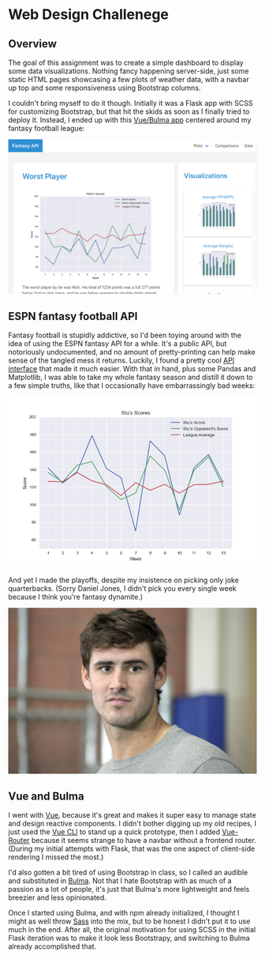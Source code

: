 # Web Design Challenege

## Overview

The goal of this assignment was to create a simple dashboard to display some data visualizations. Nothing fancy happening server-side, just some static HTML pages showcasing a few plots of weather data, with a navbar up top and some responsiveness using Bootstrap columns.

I couldn't bring myself to do it though. Initially it was a Flask app with SCSS for customizing Bootstrap, but that hit the skids as soon as I finally tried to deploy it. Instead, I ended up with this [Vue/Bulma app](https://sjwyates.github.io/web-design-challenge/) centered around my fantasy football league:

![landing page screenshot](src/assets/images/vue-bulma-app.png)

## ESPN fantasy football API

Fantasy football is stupidly addictive, so I'd been toying around with the idea of using the ESPN fantasy API for a while. It's a public API, but notoriously undocumented, and no amount of pretty-printing can help make sense of the tangled mess it returns. Luckily, I found a pretty cool [API interface](https://github.com/cwendt94/espn-api/wiki/Football-Intro) that made it much easier. With that in hand, plus some Pandas and Matplotlib, I was able to take my whole fantasy season and distill it down to a few simple truths, like that I occasionally have embarrassingly bad weeks:

![my no good very bad week](src/assets/images/plots/stu_scores.png)

And yet I made the playoffs, despite my insistence on picking only joke quarterbacks. (Sorry Daniel Jones, I didn't pick you every single week because I think you're fantasy dynamite.)

![danny dimes](src/assets/images/danny-dimes.jpg)

## Vue and Bulma

I went with [Vue](https://vuejs.org/), because it's great and makes it super easy to manage state and design reactive components. I didn't bother digging up my old recipes, I just used the [Vue CLI](https://cli.vuejs.org/) to stand up a quick prototype, then I added [Vue-Router](https://router.vuejs.org/) because it seems strange to have a navbar without a frontend router. (During my initial attempts with Flask, that was the one aspect of client-side rendering I missed the most.)

I'd also gotten a bit tired of using Bootstrap in class, so I called an audible and substituted in [Bulma](https://bulma.io/). Not that I hate Bootstrap with as much of a passion as a lot of people, it's just that Bulma's more lightweight and feels breezier and less opinionated.

Once I started using Bulma, and with npm already initialized, I thought I might as well throw [Sass](https://sass-lang.com/) into the mix, but to be honest I didn't put it to use much in the end. After all, the original motivation for using SCSS in the initial Flask iteration was to make it look less Bootstrapy, and switching to Bulma already accomplished that.